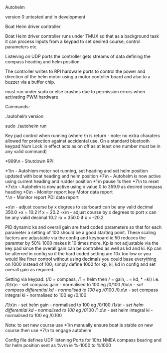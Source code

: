 
Autohelm

version 0  untested and in development

Boat Helm driver controller

Boat Helm driver controller runs under TMUX so that as a background task it can
process inputs from a keypad to set desired course, control parameters etc.  

Listening on UDP ports the controller gets streams of data defining the compass heading and helm
position.

The controller writes to RPI hardware ports to control the power and direction of the
helm motor using a motor contoller board and also to a buzzer via a buffer chip.

must run under sudo or else crashes due to permission errors when activating PWM hardware

Cammands:

./autohelm version

sudo ./autohelm run

Key pad control when running (where \n is return - note: no extra charaters allowed for protection against accidental use.  On a standard bluetooth keypad Num Lock in effect acts as on off as at least one number must be in any valid command) 

*999\n   - Shutdown RPI

*1\n     - Autohlem motor not running, set heading and set helm position updated with boat heading and helm position
*7\n     - Autohelm is now active using current heading and rudder position
            *1\n pause 1s then *7\n to reset
*7x\n    - Autohelm is now active using x value 0 to 359.9 as desired compass heading
*0\n     - Monitor report key Motor data report  
*.\n     - Monitor report PDI data report   

+x\n  - adjust course by x degrees to starboard can be any valid decimal  350.0 +x = 10.2 if x = 20.2
-x\n  - adjust course by x degrees to port x can be any valid decimal  10.2 -x = 350.0 if x = -20.2

PID dynamic ks and overall gain are hard coded parameters so that for each parameter a setting of 100 should be a good starting point.  These scaling factors are adjustable via the config and keyboard ie 50 reduces the paramter by 50% 1000 makes it 10 times more.  Kp is not adjustable via the key pad since the overall gain can be controlled as well as kd and ki. Kp can be alterred in config so if the hard coded setting are 10x too low or you would like finer control without using decimals you could base everything on 1000 instead of 100; simply define 1000 for kp, ki, kd in config and set overall gain as required.
 
Setting via keypad: (/0 = compass, /1 = helm then / = gain, . = kd, * =ki) i.e.
/0/x\n - set compass gain - normalised to 100 eg /0/100 <return>
/0*x\n - set compass differential kd - normalised to 100 eg /0*100 <return>
/0.x\n - set compass integral ki - normalised to 100 eg /0.100 <return>

/1/x\n - set helm gain - normalised to 100 eg /0/100 <return>
/1*x\n - set helm differential kd - normalised to 100 eg /0*100 <return>
/1.x\n - set helm integral ki - normalised to 100 eg /0.100 <return>

Note: to set new course use *1\n manually ensure boat is stable on new course then use *7\n to engage autohelm

Config file defines UDP listening Ports for 10hz NMEA compass bearing and for helm position sent as %v\n ie %-1000 to %1000
